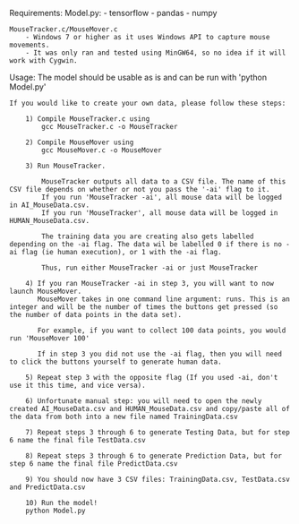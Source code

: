 Requirements:
	Model.py:
		- tensorflow
		- pandas
		- numpy

	MouseTracker.c/MouseMover.c
		- Windows 7 or higher as it uses Windows API to capture mouse movements.
		- It was only ran and tested using MinGW64, so no idea if it will work with Cygwin.

Usage:
	The model should be usable as is and can be run with 'python Model.py'

	If you would like to create your own data, please follow these steps:

		1) Compile MouseTracker.c using 
			gcc MouseTracker.c -o MouseTracker

		2) Compile MouseMover using
			gcc MouseMover.c -o MouseMover

		3) Run MouseTracker.

			MouseTracker outputs all data to a CSV file. The name of this CSV file depends on whether or not you pass the '-ai' flag to it.
			If you run 'MouseTracker -ai', all mouse data will be logged in AI_MouseData.csv.
			If you run 'MouseTracker', all mouse data will be logged in HUMAN_MouseData.csv.

			The training data you are creating also gets labelled depending on the -ai flag. The data wil be labelled 0 if there is no -ai flag (ie human execution), or 1 with the -ai flag.

			Thus, run either MouseTracker -ai or just MouseTracker

		4) If you ran MouseTracker -ai in step 3, you will want to now launch MouseMover.
		   MouseMover takes in one command line argument: runs. This is an integer and will be the number of times the buttons get pressed (so the number of data points in the data set).

		   For example, if you want to collect 100 data points, you would run 'MouseMover 100'

		   If in step 3 you did not use the -ai flag, then you will need to click the buttons yourself to generate human data.

		5) Repeat step 3 with the opposite flag (If you used -ai, don't use it this time, and vice versa).

		6) Unfortunate manual step: you will need to open the newly created AI_MouseData.csv and HUMAN_MouseData.csv and copy/paste all of the data from both into a new file named TrainingData.csv

		7) Repeat steps 3 through 6 to generate Testing Data, but for step 6 name the final file TestData.csv

		8) Repeat steps 3 through 6 to generate Prediction Data, but for step 6 name the final file PredictData.csv

		9) You should now have 3 CSV files: TrainingData.csv, TestData.csv and PredictData.csv

		10) Run the model! 
		python Model.py


